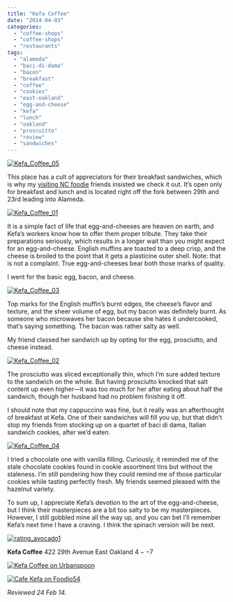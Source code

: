 ```yaml
---
title: "Kefa Coffee"
date: "2014-04-03"
categories:
  - "coffee-shops"
  - "coffee-shops"
  - "restaurants"
tags:
  - "alameda"
  - "baci-di-dama"
  - "bacon"
  - "breakfast"
  - "coffee"
  - "cookies"
  - "east-oakland"
  - "egg-and-cheese"
  - "kefa"
  - "lunch"
  - "oakland"
  - "proscuitto"
  - "review"
  - "sandwiches"
---
```


[![Kefa_Coffee_05](http://s3.amazonaws.com/thegourmez-wpmedia/2014/03/Kefa_Coffee_05-500x386.jpg)](http://www.thegourmez.com/2014/04/kefa-coffee/kefa_coffee_05/)

This place has a cult of appreciators for their breakfast sandwiches, which is why my [visiting NC foodie](http://www.ericandleandra.com/wp/category/travel/) friends insisted we check it out. It’s open only for breakfast and lunch and is located right off the fork between 29th and 23rd leading into Alameda.

[![Kefa_Coffee_01](http://s3.amazonaws.com/thegourmez-wpmedia/2014/03/Kefa_Coffee_01-500x333.jpg)](http://www.thegourmez.com/2014/04/kefa-coffee/kefa_coffee_01/)

It is a simple fact of life that egg-and-cheeses are heaven on earth, and Kefa’s workers know how to offer them proper tribute. They take their preparations seriously, which results in a longer wait than you might expect for an egg-and-cheese. English muffins are toasted to a deep crisp, and the cheese is broiled to the point that it gets a plasticine outer shell. Note: that is not a complaint. True egg-and-cheeses bear both those marks of quality.

I went for the basic egg, bacon, and cheese.

[![Kefa_Coffee_03](http://s3.amazonaws.com/thegourmez-wpmedia/2014/03/Kefa_Coffee_03-500x333.jpg)](http://www.thegourmez.com/2014/04/kefa-coffee/kefa_coffee_03/)

Top marks for the English muffin’s burnt edges, the cheese’s flavor and texture, and the sheer volume of egg, but my bacon was definitely burnt. As someone who microwaves her bacon because she hates it undercooked, that’s saying something. The bacon was rather salty as well.

My friend classed her sandwich up by opting for the egg, prosciutto, and cheese instead.

[![Kefa_Coffee_02](http://s3.amazonaws.com/thegourmez-wpmedia/2014/03/Kefa_Coffee_02-500x381.jpg)](http://www.thegourmez.com/2014/04/kefa-coffee/kefa_coffee_02/)

The prosciutto was sliced exceptionally thin, which I’m sure added texture to the sandwich on the whole. But having prosciutto knocked that salt content up even higher—it was too much for her after eating about half the sandwich, though her husband had no problem finishing it off.

I should note that my cappuccino was fine, but it really was an afterthought of breakfast at Kefa. One of their sandwiches will fill you up, but that didn’t stop my friends from stocking up on a quartet of baci di dama, Italian sandwich cookies, after we’d eaten.

[![Kefa_Coffee_04](http://s3.amazonaws.com/thegourmez-wpmedia/2014/03/Kefa_Coffee_04-500x236.jpg)](http://www.thegourmez.com/2014/04/kefa-coffee/kefa_coffee_04/)

I tried a chocolate one with vanilla filling. Curiously, it reminded me of the stale chocolate cookies found in cookie assortment tins but without the staleness. I’m still pondering how they could remind me of those particular cookies while tasting perfectly fresh. My friends seemed pleased with the hazelnut variety.

To sum up, I appreciate Kefa’s devotion to the art of the egg-and-cheese, but I think their masterpieces are a bit too salty to be my masterpieces. However, I still gobbled mine all the way up, and you can bet I’ll remember Kefa’s next time I have a craving. I think the spinach version will be next.

[![rating_avocado1](http://s3.amazonaws.com/thegourmez-wpmedia/2009/02/rating_avocado1.gif)](http://www.thegourmez.com/2009/02/restaurant-review-nanas-durham/rating_avocado1/)

**Kefa Coffee** 422 29th Avenue East Oakland $4--$7

[![Kefa Coffee on Urbanspoon](http://www.urbanspoon.com/b/link/1413807/minilink.gif)](http://www.urbanspoon.com/r/6/1413807/restaurant/Kefa-Coffee-Oakland)

[![Cafe Kefa on Foodio54](http://foodio54.com/images/badge-1-9ddc4.jpg)](http://foodio54.com/restaurant/Oakland-CA/9ddc4/Cafe-Kefa)

_Reviewed 24 Feb 14._
